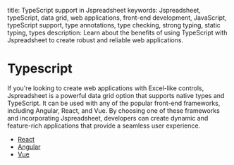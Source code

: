 title: TypeScript support in Jspreadsheet
keywords: Jspreadsheet, typeScript, data grid, web applications, front-end development, JavaScript, typeScript support, type annotations, type checking, strong typing, static typing, types
description: Learn about the benefits of using TypeScript with Jspreadsheet to create robust and reliable web applications.

# Typescript

If you're looking to create web applications with Excel-like controls, Jspreadsheet is a powerful data grid option that supports native types and TypeScript. It can be used with any of the popular front-end frameworks, including Angular, React, and Vue. By choosing one of these frameworks and incorporating Jspreadsheet, developers can create dynamic and feature-rich applications that provide a seamless user experience. 

  * [React](/docs/v10/react)
  * [Angular](/docs/v10/angular)
  * [Vue](/docs/v10/vue)


